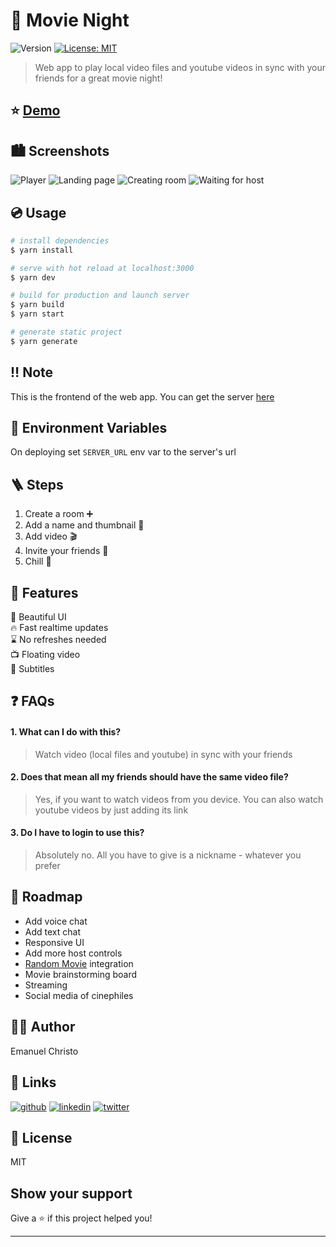 # 🍿 Movie Night

<p>
  <img alt="Version" src="https://img.shields.io/badge/version-0.1.0-blue.svg?cacheSeconds=2592000" />
  <a href="#" target="_blank">
    <img alt="License: MIT" src="https://img.shields.io/badge/License-MIT-yellow.svg" />
  </a>
</p>

> Web app to play local video files and youtube videos in sync with your friends for a great movie night!

## ⭐️ [Demo](https://movie-night-cris.netlify.app/)

## 🏙 Screenshots

![Player](./screenshots/screenshot_1.png)
![Landing page](./screenshots/screenshot_2.png)
![Creating room](./screenshots/screenshot_3.png)
![Waiting for host](./screenshots/screenshot_4.png)

## 💿 Usage

```sh
# install dependencies
$ yarn install

# serve with hot reload at localhost:3000
$ yarn dev

# build for production and launch server
$ yarn build
$ yarn start

# generate static project
$ yarn generate
```

## ‼️ Note

This is the frontend of the web app. You can get the server [here](https://github.com/emanuelchristo/movie-night-server)

## 🌳 Environment Variables

On deploying set `SERVER_URL` env var to the server's url

## 🪜 Steps

1. Create a room ➕
2. Add a name and thumbnail 🌆
3. Add video 🎬
4. Invite your friends 🕺
5. Chill 🍿

## 💎 Features

🔮 Beautiful UI  
🔥 Fast realtime updates  
⌛️ No refreshes needed  
📺 Floating video  
📄 Subtitles

## ❓ FAQs

#### 1. What can I do with this?

> Watch video (local files and youtube) in sync with your friends

#### 2. Does that mean all my friends should have the same video file?

> Yes, if you want to watch videos from you device. You can also watch youtube videos by just adding its link

#### 3. Do I have to login to use this?

> Absolutely no. All you have to give is a nickname - whatever you prefer

## 🚗 Roadmap

- Add voice chat
- Add text chat
- Responsive UI
- Add more host controls
- [Random Movie](https://github.com/emanuelchristo/random-movie) integration
- Movie brainstorming board
- Streaming
- Social media of cinephiles

## 🧑‍💻 Author

Emanuel Christo

## 🔗 Links

[![github](https://img.shields.io/badge/github-000?style=for-the-badge&logo=github&logoColor=white)](https://github.com/emanuelchristo)
[![linkedin](https://img.shields.io/badge/linkedin-0A66C2?style=for-the-badge&logo=linkedin&logoColor=white)](https://www.linkedin.com/in/emanuelchristo/)
[![twitter](https://img.shields.io/badge/instagram-f76623?style=for-the-badge&logo=instagram&logoColor=white)](https://instagram.com/emanuel.christo)

## 📄 License

MIT

## Show your support

Give a ⭐️ if this project helped you!

---
